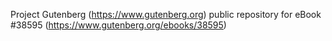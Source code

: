 Project Gutenberg (https://www.gutenberg.org) public repository for eBook #38595 (https://www.gutenberg.org/ebooks/38595)
